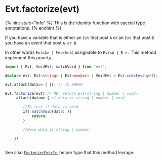 # Evt.factorize(evt)

{% hint style="info" %}
This is the identity function with special type annotations.
{% endhint %}

If you have a variable that is either an `Evt` that post `A` or an `Evt` that post `B` you have an event that post `A or B`.

In other words `Evt<A> | Evt<B>` is assignable to `Evt<A | B >.` This method implement this proerty.

```typescript
import { Evt, VoidEvt, matchVoid } from "evt";

declare evt: Evt<string> | Evt<number> | VoidEvt = Evt.create<any>();

evt.attach(data=> { }); // TS ERROR

Evt.factorize(evt) // OK, return Evt<string | number | void>
    .attach(data=> { // data is string | number | void

        //To test if data is void
        if( matchVoid(data) ){
            return;
        }

        //Here data is string | number.

    })
    ;
```

See also [`FactorizeEvt<E>`](https://docs.evt.land/api/helpertypes#swapevttype-less-than-e-t-greater-than), helper type that this method levrage.

